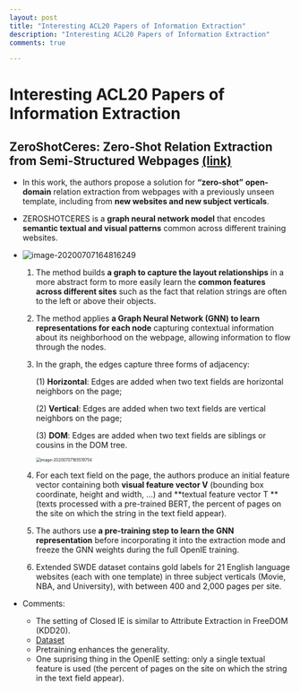 ```yaml
---
layout: post
title: "Interesting ACL20 Papers of Information Extraction"
description: "Interesting ACL20 Papers of Information Extraction"
comments: true

---
```


# Interesting ACL20 Papers of Information Extraction

## ZeroShotCeres: Zero-Shot Relation Extraction from Semi-Structured Webpages [(link)](https://www.aclweb.org/anthology/2020.acl-main.721.pdf)

* In this work, the authors propose a solution for **“zero-shot”** **open-domain** relation extraction from webpages with a previously unseen template, including from **new websites and new subject verticals**. 

* ZEROSHOTCERES is a **graph neural network model** that encodes **semantic textual and visual patterns** common across different training websites.

* ![image-20200707164816249]({{site.url}}/_posts/images/07-07-1.png)

  1. The method builds **a graph to capture the layout relationships** in a more abstract form to more easily learn the **common features across different sites** such as the fact that relation strings are often to the left or above their objects.

  2. The method applies **a Graph Neural Network (GNN) to learn representations for each node** capturing contextual information about its neighborhood on the webpage, allowing information to flow through the nodes.

  3. In the graph, the edges capture three forms of adjacency:

     (1) **Horizontal**: Edges are added when two text fields are horizontal neighbors on the page;

     (2) **Vertical**: Edges are added when two text fields are vertical neighbors on the page;

     (3) **DOM**: Edges are added when two text fields are siblings or cousins in the DOM tree.

     <img src="{{site.url}}/_posts/images/07-07-2.png" alt="image-20200707165519754" style="zoom:50%;" />

  4. For each text field on the page, the authors produce an initial feature vector containing both **visual feature vector V** (bounding box coordinate, height and width, ...) and **textual feature vector T **(texts processed with a pre-trained BERT, the percent of pages on the site on which the string in the text field appear).  

  5. The authors use **a pre-training step to learn the GNN representation** before incorporating it into the extraction mode and freeze the GNN weights during the full OpenIE training.

  6. Extended SWDE dataset contains gold labels for 21 English language websites (each with one template) in three subject verticals (Movie, NBA, and University), with between 400 and 2,000 pages per site. 

* Comments:

  * The setting of Closed IE is similar to Attribute Extraction in FreeDOM (KDD20).
  * [Dataset](https://homes.cs.washington.edu/~lockardc/expanded_swde.html)
  * Pretraining enhances the generality. 
  * One suprising thing in the OpenIE setting: only a single textual feature is used (the percent of pages on the site on which the string in the text field appear). 